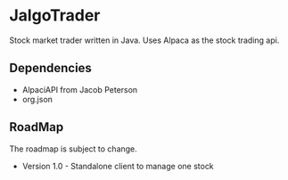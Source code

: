 # JalgoTrader
Stock market trader written in Java. Uses Alpaca as the stock trading api.


## Dependencies
* AlpaciAPI from Jacob Peterson
* org.json

## RoadMap

The roadmap is subject to change.

* Version 1.0 - Standalone client to manage one stock
